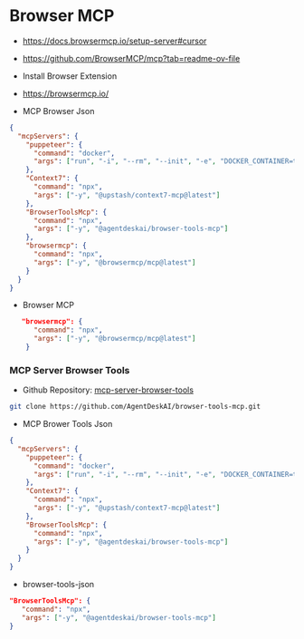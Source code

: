 # Browser MCP
- https://docs.browsermcp.io/setup-server#cursor
- https://github.com/BrowserMCP/mcp?tab=readme-ov-file

- Install Browser Extension
- https://browsermcp.io/

- MCP Browser Json
```json
{
  "mcpServers": {
    "puppeteer": {
      "command": "docker",
      "args": ["run", "-i", "--rm", "--init", "-e", "DOCKER_CONTAINER=true", "mcp/puppeteer"]
    },
    "Context7": {
      "command": "npx",
      "args": ["-y", "@upstash/context7-mcp@latest"]
    },
    "BrowserToolsMcp": {
      "command": "npx",
      "args": ["-y", "@agentdeskai/browser-tools-mcp"]
    },
    "browsermcp": {
      "command": "npx",
      "args": ["-y", "@browsermcp/mcp@latest"]
    }
  }
}
```

- Browser MCP
```json
   "browsermcp": {
      "command": "npx",
      "args": ["-y", "@browsermcp/mcp@latest"]
    }
```

### MCP Server Browser Tools

- Github Repository: [mcp-server-browser-tools](https://github.com/AgentDeskAI/browser-tools-mcp)

```bash
git clone https://github.com/AgentDeskAI/browser-tools-mcp.git
```
- MCP Brower Tools Json
```json
{
  "mcpServers": {
    "puppeteer": {
      "command": "docker",
      "args": ["run", "-i", "--rm", "--init", "-e", "DOCKER_CONTAINER=true", "mcp/puppeteer"]
    },
    "Context7": {
      "command": "npx",
      "args": ["-y", "@upstash/context7-mcp@latest"]
    },
    "BrowserToolsMcp": {
      "command": "npx",
      "args": ["-y", "@agentdeskai/browser-tools-mcp"]
    }
  }
}
```

- browser-tools-json
```json
"BrowserToolsMcp": {
   "command": "npx",
   "args": ["-y", "@agentdeskai/browser-tools-mcp"]
}
```
